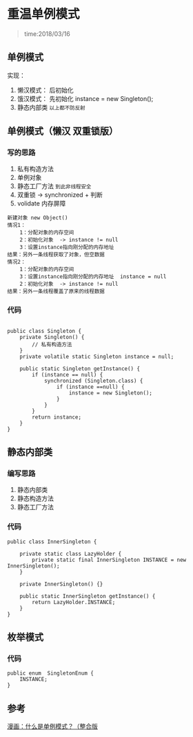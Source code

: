 # 重温单例模式
> time:2018/03/16
>
## 单例模式
实现：
1. 懒汉模式： 后初始化
2. 饿汉模式： 先初始化 instance = new Singleton();
3. 静态内部类
`以上都不防反射`

## 单例模式（懒汉 双重锁版）
### 写的思路
1. 私有构造方法
2. 单例对象
3. 静态工厂方法
`到此非线程安全`
4. 双重锁 -> synchronized + 判断
5.  volidate 内存屏障
```
新建对象 new Object()
情况1：
    1：分配对象的内存空间
    2：初始化对象  -> instance != null
    3：设置instance指向刚分配的内存地址
结果：另外一条线程获取了对象，但空数据
情况2：
    1：分配对象的内存空间
    3：设置instance指向刚分配的内存地址  instance = null
    2：初始化对象  -> instance != null
结果：另外一条线程覆盖了原来的线程数据
```
### 代码
```

public class Singleton {
    private Singleton() {
        // 私有构造方法
    }
    private volatile static Singleton instance = null;

    public static Singleton getInstance() {
        if (instance == null) {
            synchronized (Singleton.class) {
                if (instance ==null) {
                    instance = new Singleton();
                }
            }
        }
        return instance;
    }
}
```

## 静态内部类
### 编写思路

1. 静态内部类
2. 静态构造方法
3. 静态工厂方法

### 代码
```
public class InnerSingleton {

    private static class LazyHolder {
        private static final InnerSingleton INSTANCE = new InnerSingleton();
    }

    private InnerSingleton() {}

    public static InnerSingleton getInstance() {
        return LazyHolder.INSTANCE;
    }
}
```

## 枚举模式
### 代码
```
public enum  SingletonEnum {
    INSTANCE;
}
```

## 参考
[漫画：什么是单例模式？（整合版](https://mp.weixin.qq.com/s?__biz=MzIxMjE5MTE1Nw==&mid=2653192251&idx=2&sn=4acce2985ab4fcc908235891c9213628&chksm=8c99f2e1bbee7bf7f64132bb58d3023f79b3c11fe2043dcd29fe07f4ddb5b3c7d375252d8555&scene=21#wechat_redirect)
